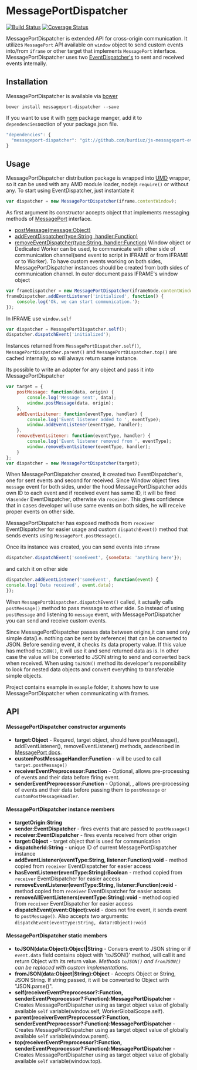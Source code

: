 # MessagePortDispatcher

[![Build Status](https://travis-ci.org/burdiuz/js-messageport-event-dispatcher.svg?branch=master)](https://travis-ci.org/burdiuz/js-messageport-event-dispatcher)
[![Coverage Status](https://coveralls.io/repos/github/burdiuz/js-messageport-event-dispatcher/badge.svg?branch=master)](https://coveralls.io/github/burdiuz/js-messageport-event-dispatcher?branch=master)

MessagePortDispatcher is extended API for cross-origin communication. It utilizes `MessagePort` API available on `window` object to send custom events into/from `iframe` or other target that implements `MessagePort` interface. MessagePortDispatcher uses two [EventDispatcher's](https://github.com/burdiuz/js-event-dispatcher) to sent and received events internally.


## Installation
MessagePortDispatcher is available via [bower](http://bower.io/)
```
bower install messageport-dispatcher --save
```
If you want to use it with [npm](https://www.npmjs.com/) package manger, add it to `dependencies`section of your package.json file.
```javascript
"dependencies": {
  "messageport-dispatcher": "git://github.com/burdiuz/js-messageport-event-dispatcher.git"
}
```

## Usage
MessagePortDispatcher distribution package is wrapped into [UMD](https://github.com/umdjs/umd) wrapper, so it can be used with any AMD module loader, nodejs `require()` or without any.
To start using EventDispatcher, just instantiate it
```javascript
var dispatcher = new MessagePortDispatcher(iframe.contentWindow);
```
As first argument its constructor accepts object that implements messaging methods of [MessagePort](https://developer.mozilla.org/en-US/docs/Web/API/MessagePort) interface.
*  [postMessage(message:Object)](https://developer.mozilla.org/en-US/docs/Web/API/MessagePort/postMessage)
*  [addEventDispatcher(type:String, handler:Function)](https://developer.mozilla.org/en-US/docs/Web/API/EventTarget/addEventListener)
*  [removeEventDispatcher(type:String, handler:Function)](https://developer.mozilla.org/en-US/docs/Web/API/EventTarget/removeEventListener)
Window object or Dedicated Worker can be used, to communicate with other side of communication channel(send event to script in IFRAME or from IFRAME or to Worker).  To have custom events working on both sides, MessagePortDispatcher instances should be created from both sides of communication channel.
In outer document pass IFRAME's window object
```javascript
var frameDispatcher = new MessagePortDispatcher(iframeNode.contentWindow);
frameDispatcher.addEventListener('initialized', function() {
	console.log('Ok, we can start communication.');
});
```
In IFRAME use `window.self`
```javascript
var dispatcher = MessagePortDispatcher.self();
dispatcher.dispatchEvent('initialized');
```
Instances returned from `MessagePortDispatcher.self()`, `MessagePortDispatcher.parent()` and `MessagePortDispatcher.top()` are cached internally, so will always return same instance.

Its possible to write an adapter for any object and pass it into MessagePortDispatcher
```javascript
var target = {
	postMessage: function(data, origin) {
		console.log('Message sent', data);
		window.postMessage(data, origin);
	},
	addEventLsitener: function(eventType, handler) {
		console.log('Event listener added to ', eventType);
		window.addEventListener(eventType, handler);
	},
	removeEventLsitener: function(eventType, handler) {
		console.log('Event listener removed from ', eventType);
		window.removeEventLsitener(eventType, handler);
	}
};
var dispatcher = new MessagePortDispatcher(target);
```

When MessagePortDispatcher created, it created two EventDispatcher's, one for sent events and second for received. Since Window object fires `message` event for both sides, under the hood MessagePortDispatcher adds own ID to each event and if received event has same ID, it will be fired via`sender` EventDispatcher, otherwise via `receiver`. This gives confidence that in cases developer will use same events on both sides, he will receive proper events on other side.

MessagePortDispatcher has exposed methods from `receiver` EventDispatcher for easier usage and custom `dispatchEvent()` method that sends events using `MessagePort.postMessage()`.

Once its instance was created, you can send events into `iframe`
```javascript
dispatcher.dispatchEvent('someEvent', {someData: 'anything here'});
```
and catch it on other side
```javascript
dispatcher.addEventListener('someEvent', function(event) {
console.log('Data received', event.data);
});
```
When `MessagePortDispatcher.dispatchEvent()` called, it actually calls `postMessage()` method to pass message to other side. So instead of using `postMessage` and listening to `message` event, with MessagePortDispatcher you can send and receive custom events.  

Since MessagePortDispatcher passes data between origins,it can send only simple data(i.e. nothing can be sent by reference) that can be converted to JSON. Before sending event, it checks its data property value. If this value has method `toJSON()`, it will use it and send returned data as is. In other case the value will be converted to JSON string to send and converted back when received. When using `toJSON()` method its developer's responsibility to look for nested data objects and convert everything to transferable simple objects.

Project contains example in `example` folder, it shows how to use MessagePortDispatcher when communicating with frames.

## API

#### MessagePortDispatcher constructor arguments
 - **target:Object** - Requred, target object, should have postMessage(), addEventListener(), removeEventListener() methods, asdescribed in [MessagePort docs](https://developer.mozilla.org/en-US/docs/Web/API/MessagePort).
 - **customPostMessageHandler:Function** -  will be used to call `target.postMessage()`
 - **receiverEventPreprocessor:Function** - Optional, allows pre-processing of events and their data before firing event.
 - **senderEventPreprocessor:Function** - Optional, , allows pre-processing of events and their data before passing them to `postMessage` or `customPostMessageHandler`.

#### MessagePortDispatcher instance members
 - **targetOrigin:String**
 - **sender:EventDispatcher** - fires events that are passed to `postMessage()`
 - **receiver:EventDispatcher** - fires events received from other origin
 - **target:Object** - target object that is used for communication
 - **dispatcherId:String** - unique ID of current MessagePortDispatcher instance
 - **addEventListener(eventType:String, listener:Function):void** - method copied from `receiver` EventDispatcher for easier access
 - **hasEventListener(eventType:String):Boolean** - method copied from `receiver` EventDispatcher for easier access
 - **removeEventListener(eventType:String, listener:Function):void** - method copied from `receiver` EventDispatcher for easier access
 - **removeAllEventListeners(eventType:String):void** - method copied from `receiver` EventDispatcher for easier access
 - **dispatchEvent(event:Object):void** - does not fire event, it sends event to `postMessage()`. Also accepts two arguments: `dispatchEvent(eventType:String, data?:Object):void`

#### MessagePortDispatcher static members
 - **toJSON(data:Object):Object|String** - Convers event to JSON string or if `event.data` field contains object with 'toJSON()' method, will call it and return Object with its return value.  *Methods `toJSON()` and `fromJSON()` can be replaced with custom implementations.*
 - **fromJSON(data:Object|String):Object** - Accepts Object or String, JSON String. If string passed, it will be converted to Object with "JSON.parse()".
 - **self(receiverEventPreprocessor?:Function, senderEventPreprocessor?:Function):MessagePortDispatcher** - Creates MessagePortDispatcher using as target object value of globally available `self` variable(window.self, WorkerGlobalScope.self).
 - **parent(receiverEventPreprocessor?:Function, senderEventPreprocessor?:Function):MessagePortDispatcher** - Creates MessagePortDispatcher using as target object value of globally available `self` variable(window.parent).
 - **top(receiverEventPreprocessor?:Function, senderEventPreprocessor?:Function):MessagePortDispatcher** - Creates MessagePortDispatcher using as target object value of globally available `self` variable(window.top).